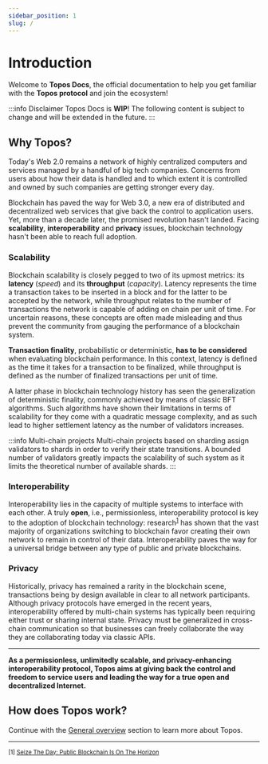 ```yaml
---
sidebar_position: 1
slug: /
---
```


# Introduction

Welcome to **Topos Docs**, the official documentation to help you get familiar with the **Topos protocol** and join the ecosystem!

:::info Disclaimer
Topos Docs is **WIP**! The following content is subject to change and will be extended in the future.
:::

## Why Topos?

Today's Web 2.0 remains a network of highly centralized computers and services managed by a handful of big tech companies. Concerns from users about how their data is handled and to which extent it is controlled and owned by such companies are getting stronger every day.

Blockchain has paved the way for Web 3.0, a new era of distributed and decentralized web services that give back the control to application users. Yet, more than a decade later, the promised revolution hasn't landed. Facing **scalability**, **interoperability** and **privacy** issues, blockchain technology hasn't been able to reach full adoption.

### Scalability

Blockchain scalability is closely pegged to two of its upmost metrics: its **latency** (_speed_) and its **throughput** (_capacity_). Latency represents the time a transaction takes to be inserted in a block and for the latter to be accepted by the network, while throughput relates to the number of transactions the network is capable of adding on chain per unit of time. For uncertain reasons, these concepts are often made misleading and thus prevent the community from gauging the performance of a blockchain system.

**Transaction finality**, probabilistic or deterministic, **has to be considered** when evaluating blockchain performance. In this context, latency is defined as the time it takes for a transaction to be finalized, while throughput is defined as the number of finalized transactions per unit of time.

A latter phase in blockchain technology history has seen the generalization of deterministic finality, commonly achieved by means of classic BFT algorithms. Such algorithms have shown their limitations in terms of scalability for they come with a quadratic message complexity, and as such lead to higher settlement latency as the number of validators increases.

:::info Multi-chain projects
Multi-chain projects based on sharding assign validators to shards in order to verify their state transitions. A bounded number of validators greatly impacts the scalability of such system as it limits the theoretical number of available shards.
:::

### Interoperability

Interoperability lies in the capacity of multiple systems to interface with each other. A truly **open**, i.e., permissionless, interoperability protocol is key to the adoption of blockchain technology: research<sup>[1](#ref-1)</sup> has shown that the vast majority of organizations switching to blockchain favor creating their own network to remain in control of their data. Interoperability paves the way for a universal bridge between any type of public and private blockchains.

### Privacy

Historically, privacy has remained a rarity in the blockchain scene, transactions being by design available in clear to all network participants. Although privacy protocols have emerged in the recent years, interoperability offered by multi-chain systems has typically been requiring either trust or sharing internal state. Privacy must be generalized in cross-chain communication so that businesses can freely collaborate the way they are collaborating today via classic APIs.

---

**As a permissionless, unlimitedly scalable, and privacy-enhancing interoperability protocol, Topos aims at giving back the control and freedom to service users and leading the way for a true open and decentralized Internet.**

## How does Topos work?

Continue with the [General overview](/general-overview) section to learn more about Topos.

---

<sup>[1] <a id="ref-1" target="blank" href="https://assets.ey.com/content/dam/ey-sites/ey-com/en_gl/topics/blockchain/ey-public-blockchain-opportunity-snapshot.pdf">Seize The Day: Public Blockchain Is On The Horizon</a></sup>
